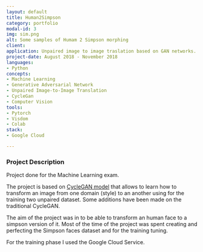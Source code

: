 ```yaml
---
layout: default
title: Human2Simpson
category: portfolio
modal-id: 3
img: sim.png
alt: Some samples of Humam 2 Simpson morphing
client: 
application: Unpaired image to image traslation based on GAN networks.
project-date: August 2018 - November 2018
languages:
- Python
concepts:
- Machine Learning
- Generative Adversarial Network
- Unpaired Image-to-Image Translation
- CycleGan
- Computer Vision
tools:
- Pytorch
- Visdom
- Colab
stack:
- Google Cloud

---
```


### Project Description
Project done for the Machine Learning exam.

The project is based on [CycleGAN model](https://github.com/junyanz/CycleGAN) that allows to learn how to transform an image from one domain (style) to an another using for the training two unpaired dataset. Some additions have been made on the traditional CycleGAN.

The aim of the project was in to be able to transform an human face to a simpson version of it. Most of the time of the project was spent creating and perfecting the Simpson faces dataset and for the training tuning.

For the training phase I used the Google Cloud Service.